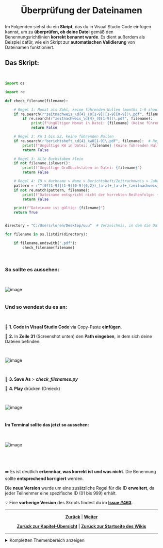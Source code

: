 # <p align="center">Überprüfung der Dateinamen</p>

Im Folgenden siehst du ein **Skript**, das du in Visual Studio Code einfügen kannst, um zu **überprüfen, ob deine Datei** gemäß den Benennungsrichtlinien **korrekt benannt wurde**. Es dient außerdem als Beispiel dafür, wie ein Skript zur **automatischen Validierung** von Dateinamen funktioniert.

## Das Skript:
<br>

```python
import os

import re

def check_filename(filename):

    # Regel 1: Monat als Zahl, keine führenden Nullen (months 1-9 should not have leading zeros)
    if re.search(r"zeitnachweis_\d{4}_(0[1-9]|[1-9][0-9])\.pdf", filename):
        if re.search(r"zeitnachweis_\d{4}_(0[1-9])\.pdf", filename):
            print(f"Ungültiger Monat in Datei: {filename} (Keine führenden Nullen erlaubt)")
            return False

    # Regel 2: KW 1 bis 52, keine führenden Nullen
    if re.search(r"berichtsheft_\d{4}_kw0[1-9]\.pdf", filename):  # Reject weeks with leading zero
        print(f"Ungültige KW in Datei: {filename} (Keine führenden Nullen erlaubt)")
        return False

    # Regel 3: Alle Buchstaben klein
    if not filename.islower():
        print(f"Ungültige Großbuchstaben in Datei: {filename}")
        return False

    # Regel 4: ID > Nachname > Name > Berichtsheft/Zeitrachnweis > Jahr > KW/Monat
    pattern = r"^(0?[1-9]|[1-9][0-9]{0,2})_[a-z]+_[a-z]+_(zeitnachweis_\d{4}_([1-9]|1[0-2])|berichtsheft_\d{4}_kw[1-5]?[0-9])\.pdf$"
    if not re.match(pattern, filename):
        print(f"Dateiname entspricht nicht der korrekten Reihenfolge: {filename}")
        return False

    print(f"Dateiname ist gültig: {filename}")
    return True


directory = "C:/Users/loren/Desktop/uuu"  # Verzeichnis, in dem die Dateien sind

for filename in os.listdir(directory):

    if filename.endswith(".pdf"):
        check_filename(filename)
```
<br>

### So sollte es aussehen:

<br>

![image](https://github.com/user-attachments/assets/ac00367f-542f-48ca-80ef-7af5ef06cc0d)

#

### Und so wendest du es an:
<br>

🎯 **1. Code in Visual Studio Code** via Copy-Paste **einfügen**.

🎯 **2.** In **Zeile 31** (Screenshot unten) den **Path eingeben**, in dem sich deine Dateien befinden.

<br>

![image](https://github.com/user-attachments/assets/5950250a-443e-4cd2-87e2-b8e4c36b45fd)

<br>

🎯 **3. Save As** > ***check_filenames.py***

🎯 **4. Play** drücken (Dreieck)

<br>

![image](https://github.com/user-attachments/assets/985e8e4d-6826-44f9-9d5a-23fcb74f3930)

#

#### Im Terminal sollte das jetzt so aussehen:

<br>

![image](https://github.com/user-attachments/assets/3ee0c843-075b-4fe5-ab45-ec3f27257491)

<br>

#

➡️ Es ist deutlich **erkennbar, was korrekt ist und was nicht**. Die Benennung sollte **entsprechend korrigiert** werden.

Die **neue Version** wurde um eine zusätzliche Regel für die ID **erweitert**, da jeder Teilnehmer eine spezifische ID (01 bis 999) erhält. 

💡 Eine **vorherige Version** des Skripts findest du im [**Issue #463**](
https://github.com/NADOOIT/NADOO-Launchpad/issues/463).

---

<p align="center">
<a href="/docs/01-organisation/03-zeit_und_ausbildungsnachweise/02-dateibenennung/README.md"><strong>Zurück</strong></a> | 
<a href="/docs/01-organisation/04-urlaub/README.md"><strong>Weiter</strong></a>
</p>

<p align="center">
<a href="/docs/01-organisation/03-zeit_und_ausbildungsnachweise/README.md/#dieses-thema-beinhaltet-folgende-kapitel"><strong>Zurück zur Kapitel-Übersicht</strong></a> | <a href="/docs/00-willkommen/README.md"><strong>Zurück zur Startseite des Wikis</strong></a>
</p>

---

<details>
<summary>Kompletten Themenbereich anzeigen</summary>
<br>

🟦 [**Du befindest dich im Themenbereich: Organisation und Rahmenbedingungen**](/docs/01-organisation/README.md)

---

  &nbsp;&nbsp;🔹 [Arbeitszeit und Pausen](docs/01-organisation/01-arbeits_und_pausenzeiten/README.md) <br>
  &nbsp;&nbsp;🔹 [Erfassung deiner Arbeits- und Pausenzeiten mit dem NADOO-Launchpad](docs/01-organisation/02-zeiterfassung/README.md) <br>
#
📄 [zum Thema **Zeit- und Ausbildungsnachweise:**](docs/01-organisation/03-zeit_und_ausbildungsnachweise/README.md) <br>

  &nbsp;&nbsp;🔹 [Beispiele für Ausbildungs- und Zeitnachweise](docs/01-organisation/02-zeit_und_ausbildungsnachweise/01-beispiele/README.md) <br>
  &nbsp;&nbsp;🔹 [Dateibenennungsrichtlinien](docs/01-organisation/02-zeit_und_ausbildungsnachweise/02-dateibenennung/README.md) <br>
  &nbsp;&nbsp;🔹 [Überprüfung der Dateinamen](/docs/01-organisation/02-zeit_und_ausbildungsnachweise/03-ueberpruefung/README.md) <br>
#
  &nbsp;&nbsp;🔹 [Regelungungen für Urlaub und Freistellungen](docs/01-organisation/04-urlaub/README.md) <br>
  &nbsp;&nbsp;🔹 [Ablauf bei Krankmeldungen](docs/01-organisation/05-krankmeldungen/README.md) <br>
  &nbsp;&nbsp;🔹 [Gesetzliche Regelungen zu Mutterschutz und Elternzeit](/docs/01-organisation/06-mutterschutz_und_elternzeit/README.md) <br>
  &nbsp;&nbsp;🔹 [Umgang mit Unternehmensdaten bei Christoph Backhaus IT — Sicherheit und Vertraulichkeit als oberste Priorität](/docs/01-organisation/07-datenschutz/README.md) <br>
  #
📄 [zum Thema **Umgang und Kultur bei Christoph Backhaus IT — unsere Firmenphilosophien:**](docs/01-organisation/03-zeit_und_ausbildungsnachweise/README.md) <br>

  &nbsp;&nbsp;🔹 [Unsere Verhaltensregeln](/docs/01-organisation/08-firmenphilosophie/01-verhaltensregeln/README.md) <br>
  &nbsp;&nbsp;🔹 [Meinungsaustausch bei Christoph Backhaus IT: eine Kultur, die von Feedback lebt](/docs/01-organisation/08-firmenphilosophie/02-feedback-kultur/README.md) <br>
  &nbsp;&nbsp;🔹 [KAIZEN bei Christoph Backhaus IT: eine Kultur der kontinuierlichen Verbesserung](/docs/01-organisation/08-firmenphilosophie/03-kaizen/README.md) <br>

</details>